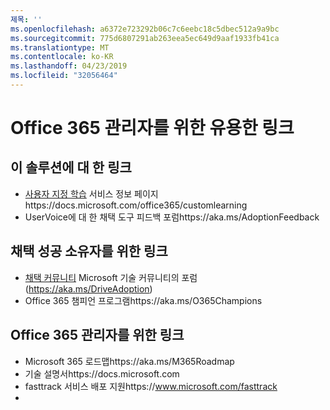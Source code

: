 ```yaml
---
제목: ''
ms.openlocfilehash: a6372e723292b06c7c6eebc18c5dbec512a9a9bc
ms.sourcegitcommit: 775d6807291ab263eea5ec649d9aaf1933fb41ca
ms.translationtype: MT
ms.contentlocale: ko-KR
ms.lasthandoff: 04/23/2019
ms.locfileid: "32056464"
---
```

# <a name="helpful-links-for-office-365-administrators"></a>Office 365 관리자를 위한 유용한 링크

## <a name="links-for-this-solution"></a>이 솔루션에 대 한 링크

- [사용자 지정 학습](https://docs.microsoft.com/office365/customlearning) 서비스 정보 페이지https://docs.microsoft.com/office365/customlearning
- UserVoice에 대 한 채택 도구 피드백 포럼https://aka.ms/AdoptionFeedback 

## <a name="links-for-adoption-success-owners"></a>채택 성공 소유자를 위한 링크
- [채택 커뮤니티](https://aka.ms/DriveAdoption) Microsoft 기술 커뮤니티의 포럼 (https://aka.ms/DriveAdoption)
- Office 365 챔피언 프로그램https://aka.ms/O365Champions 

## <a name="links-for-office-365-administrators"></a>Office 365 관리자를 위한 링크
- Microsoft 365 로드맵https://aka.ms/M365Roadmap
- 기술 설명서https://docs.microsoft.com
- fasttrack 서비스 배포 지원https://www.microsoft.com/fasttrack
- 

